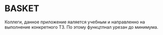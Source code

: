 # BASKET

Коллеги, данное приложение яаляется учебным и направленно на выполнение конкретного ТЗ. По этому функцтлнал урезан до минимума.